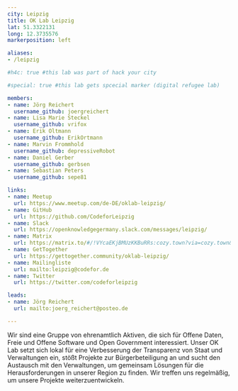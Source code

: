 ```yaml
---
city: Leipzig
title: OK Lab Leipzig
lat: 51.3322131
long: 12.3735576
markerposition: left

aliases:
- /leipzig

#h4c: true #this lab was part of hack your city

#special: true #this lab gets spcecial marker (digital refugee lab)

members:
- name: Jörg Reichert
  username_github: joergreichert
- name: Lisa Marie Steckel
  username_github: vrifox
- name: Erik Oltmann
  username_github: ErikOrtmann
- name: Marvin Frommhold
  username_github: depressiveRobot
- name: Daniel Gerber
  username_github: gerbsen
- name: Sebastian Peters
  username_github: sepe81

links:
- name: Meetup
  url: https://www.meetup.com/de-DE/oklab-leipzig/
- name: GitHub
  url: https://github.com/CodeforLeipzig
- name: Slack
  url: https://openknowledgegermany.slack.com/messages/leipzig/
- name: Matrix
  url: https://matrix.to/#/!VYcaEKjBMUzKKBuRRs:cozy.town?via=cozy.town&via=matrix.org
- name: GetTogether
  url: https://gettogether.community/oklab-leipzig/
- name: Mailingliste
  url: mailto:leipzig@codefor.de
- name: Twitter
  url: https://twitter.com/codeforleipzig

leads:
- name: Jörg Reichert
  url: mailto:joerg_reichert@posteo.de

---
```

Wir sind eine Gruppe von ehrenamtlich Aktiven, die sich für Offene Daten, Freie und Offene Software und Open Government interessiert. Unser OK Lab setzt sich lokal für eine Verbesserung der Transparenz von Staat und Verwaltungen ein, stößt Projekte zur Bürgerbeteiligung an und sucht den Austausch mit den Verwaltungen, um gemeinsam Lösungen für die Herausforderungen in unserer Region zu finden. Wir treffen uns regelmäßig, um unsere Projekte weiterzuentwickeln.
